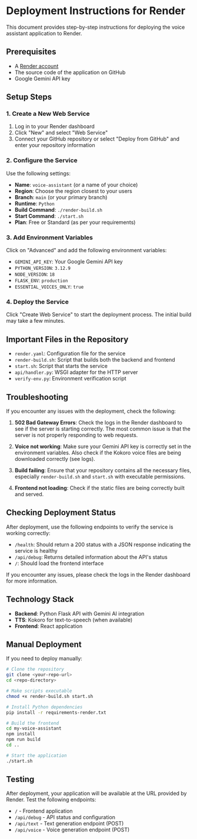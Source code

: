 # Deployment Instructions for Render

This document provides step-by-step instructions for deploying the voice assistant application to Render.

## Prerequisites

- A [Render account](https://render.com)
- The source code of the application on GitHub
- Google Gemini API key

## Setup Steps

### 1. Create a New Web Service

1. Log in to your Render dashboard
2. Click "New" and select "Web Service"
3. Connect your GitHub repository or select "Deploy from GitHub" and enter your repository information

### 2. Configure the Service

Use the following settings:

- **Name**: `voice-assistant` (or a name of your choice)
- **Region**: Choose the region closest to your users
- **Branch**: `main` (or your primary branch)
- **Runtime**: `Python`
- **Build Command**: `./render-build.sh`
- **Start Command**: `./start.sh`
- **Plan**: Free or Standard (as per your requirements)

### 3. Add Environment Variables

Click on "Advanced" and add the following environment variables:

- `GEMINI_API_KEY`: Your Google Gemini API key
- `PYTHON_VERSION`: `3.12.9` 
- `NODE_VERSION`: `18`
- `FLASK_ENV`: `production`
- `ESSENTIAL_VOICES_ONLY`: `true`

### 4. Deploy the Service

Click "Create Web Service" to start the deployment process. The initial build may take a few minutes.

## Important Files in the Repository

- `render.yaml`: Configuration file for the service
- `render-build.sh`: Script that builds both the backend and frontend
- `start.sh`: Script that starts the service
- `api/handler.py`: WSGI adapter for the HTTP server
- `verify-env.py`: Environment verification script

## Troubleshooting

If you encounter any issues with the deployment, check the following:

1. **502 Bad Gateway Errors**: Check the logs in the Render dashboard to see if the server is starting correctly. The most common issue is that the server is not properly responding to web requests.

2. **Voice not working**: Make sure your Gemini API key is correctly set in the environment variables. Also check if the Kokoro voice files are being downloaded correctly (see logs).

3. **Build failing**: Ensure that your repository contains all the necessary files, especially `render-build.sh` and `start.sh` with executable permissions.

4. **Frontend not loading**: Check if the static files are being correctly built and served.

## Checking Deployment Status

After deployment, use the following endpoints to verify the service is working correctly:

- `/health`: Should return a 200 status with a JSON response indicating the service is healthy
- `/api/debug`: Returns detailed information about the API's status
- `/`: Should load the frontend interface

If you encounter any issues, please check the logs in the Render dashboard for more information.

## Technology Stack

- **Backend**: Python Flask API with Gemini AI integration
- **TTS**: Kokoro for text-to-speech (when available)
- **Frontend**: React application

## Manual Deployment

If you need to deploy manually:

```bash
# Clone the repository
git clone <your-repo-url>
cd <repo-directory>

# Make scripts executable
chmod +x render-build.sh start.sh

# Install Python dependencies
pip install -r requirements-render.txt

# Build the frontend
cd my-voice-assistant
npm install
npm run build
cd ..

# Start the application
./start.sh
```

## Testing

After deployment, your application will be available at the URL provided by Render.
Test the following endpoints:

- `/` - Frontend application
- `/api/debug` - API status and configuration
- `/api/text` - Text generation endpoint (POST)
- `/api/voice` - Voice generation endpoint (POST) 